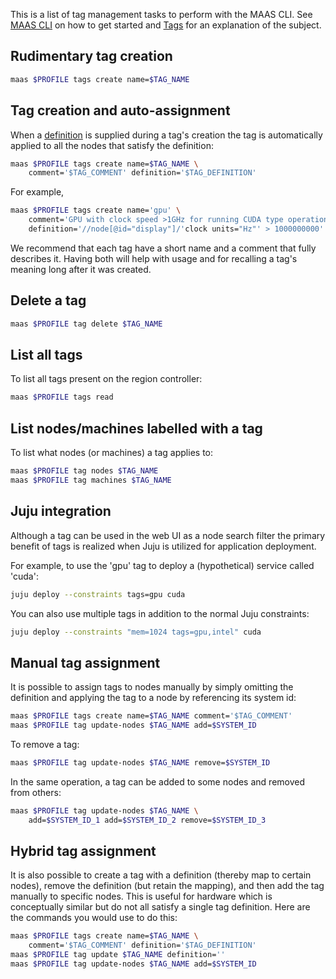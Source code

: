 <!--
Todo:
- Decide whether explicit examples are needed everywhere
- Foldouts cannot be used due to bug: https://git.io/vwbCz
-->
This is a list of tag management tasks to perform with the MAAS CLI. See [MAAS CLI](manage-cli.md) on how to get started and [Tags](nodes-tags.md) for an explanation of the subject.

<h2 id="heading--rudimentary-tag-creation">Rudimentary tag creation</h2>

``` bash
maas $PROFILE tags create name=$TAG_NAME
```

<h2 id="heading--tag-creation-and-auto-assignment">Tag creation and auto-assignment</h2>

When a [definition](nodes-tags.md#heading--tag-definitions) is supplied during a tag's creation the tag is automatically applied to all the nodes that satisfy the definition:

``` bash
maas $PROFILE tags create name=$TAG_NAME \
    comment='$TAG_COMMENT' definition='$TAG_DEFINITION'
```

For example,

``` bash
maas $PROFILE tags create name='gpu' \
    comment='GPU with clock speed >1GHz for running CUDA type operations.' \
    definition='//node[@id="display"]/'clock units="Hz"' > 1000000000'
```

We recommend that each tag have a short name and a comment that fully describes it. Having both will help with usage and for recalling a tag's meaning long after it was created.

<h2 id="heading--delete-a-tag">Delete a tag</h2>

``` bash
maas $PROFILE tag delete $TAG_NAME
```

<h2 id="heading--list-all-tags">List all tags</h2>

To list all tags present on the region controller:

``` bash
maas $PROFILE tags read
```

<h2 id="heading--list-nodesmachines-labelled-with-a-tag">List nodes/machines labelled with a tag</h2>

To list what nodes (or machines) a tag applies to:

``` bash
maas $PROFILE tag nodes $TAG_NAME
maas $PROFILE tag machines $TAG_NAME
```

<h2 id="heading--juju-integration">Juju integration</h2>

Although a tag can be used in the web UI as a node search filter the primary benefit of tags is realized when Juju is utilized for application deployment.

For example, to use the 'gpu' tag to deploy a (hypothetical) service called 'cuda':

``` bash
juju deploy --constraints tags=gpu cuda
```

You can also use multiple tags in addition to the normal Juju constraints:

``` bash
juju deploy --constraints "mem=1024 tags=gpu,intel" cuda
```

<h2 id="heading--manual-tag-assignment">Manual tag assignment</h2>

It is possible to assign tags to nodes manually by simply omitting the definition and applying the tag to a node by referencing its system id:

``` bash
maas $PROFILE tags create name=$TAG_NAME comment='$TAG_COMMENT'
maas $PROFILE tag update-nodes $TAG_NAME add=$SYSTEM_ID
```

To remove a tag:

``` bash
maas $PROFILE tag update-nodes $TAG_NAME remove=$SYSTEM_ID
```

In the same operation, a tag can be added to some nodes and removed from others:

``` bash
maas $PROFILE tag update-nodes $TAG_NAME \
    add=$SYSTEM_ID_1 add=$SYSTEM_ID_2 remove=$SYSTEM_ID_3
```

<h2 id="heading--hybrid-tag-assignment">Hybrid tag assignment</h2>

It is also possible to create a tag with a definition (thereby map to certain nodes), remove the definition (but retain the mapping), and then add the tag manually to specific nodes. This is useful for hardware which is conceptually similar but do not all satisfy a single tag definition. Here are the commands you would use to do this:

``` bash
maas $PROFILE tags create name=$TAG_NAME \
    comment='$TAG_COMMENT' definition='$TAG_DEFINITION'
maas $PROFILE tag update $TAG_NAME definition=''
maas $PROFILE tag update-nodes $TAG_NAME add=$SYSTEM_ID
```

<!-- LINKS -->

